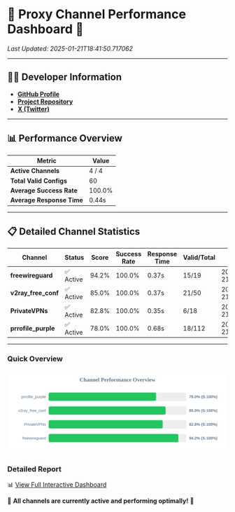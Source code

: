# 🌟 Proxy Channel Performance Dashboard 🌟

_Last Updated: 2025-01-21T18:41:50.717062_

---

## 👩‍💻 Developer Information

- **[GitHub Profile](https://github.com/4n0nymou3)**  
- **[Project Repository](https://github.com/4n0nymou3/multi-proxy-config-fetcher)**  
- **[X (Twitter)](https://x.com/4n0nymou3)**  

---

## 📊 Performance Overview

| Metric                | Value       |
|-----------------------|-------------|
| **Active Channels**   | 4 / 4       |
| **Total Valid Configs** | 60          |
| **Average Success Rate** | 100.0%      |
| **Average Response Time** | 0.44s       |

---

## 📋 Detailed Channel Statistics

| Channel          | Status     | Score  | Success Rate | Response Time | Valid/Total | Last Success               |
|------------------|------------|--------|--------------|---------------|-------------|----------------------------|
| **freewireguard**  | ✅ Active  | 94.2%  | 100.0% | 0.37s         | 15/19       | 2025-01-21T18:41:50.715328 |
| **v2ray_free_conf**  | ✅ Active  | 85.0%  | 100.0% | 0.37s         | 21/50       | 2025-01-21T18:41:49.934373 |
| **PrivateVPNs**  | ✅ Active  | 82.8%  | 100.0% | 0.35s         | 6/18       | 2025-01-21T18:41:50.320651 |
| **prrofile_purple**  | ✅ Active  | 78.0%  | 100.0% | 0.68s         | 18/112       | 2025-01-21T18:41:49.515081 |

---

### Quick Overview
<div align="center">
  <a href="https://raw.githubusercontent.com/nullluser/NullRepo/refs/heads/main/assets/channel_stats_chart.svg">
    <img src="https://raw.githubusercontent.com/nullluser/NullRepo/refs/heads/main/assets/channel_stats_chart.svg" alt="Source Performance Statistics" width="800">
  </a>
</div>

### Detailed Report
📊 [View Full Interactive Dashboard](https://htmlpreview.github.io/?https://github.com/nullluser/NullRepo/blob/main/assets/performance_report.html)

🎉 **All channels are currently active and performing optimally!** 🎉
